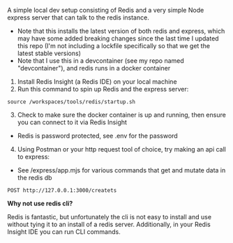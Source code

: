 A simple local dev setup consisting of Redis and a very simple Node express server that can talk to the redis instance.
- Note that this installs the latest version of both redis and express, which may have some added breaking changes since the last time I updated this repo (I'm not including a lockfile specifically so that we get the latest stable versions)
- Note that I use this in a devcontainer (see my repo named "devcontainer"), and redis runs in a docker container

1. Install Redis Insight (a Redis IDE) on your local machine
2. Run this command to spin up Redis and the express server: 

`source /workspaces/tools/redis/startup.sh`

3.  Check to make sure the docker container is up and running, then ensure you can connect to it via Redis Insight
  - Redis is password protected, see .env for the password
4. Using Postman or your http request tool of choice, try making an api call to express:
  - See /express/app.mjs for various commands that get and mutate data in the redis db

`POST http://127.0.0.1:3000/createts`

**Why not use redis cli?**

Redis is fantastic, but unfortunately the cli is not easy to install and use without tying it to an install
of a redis server. Additionally, in your Redis Insight IDE you can run CLI commands.
